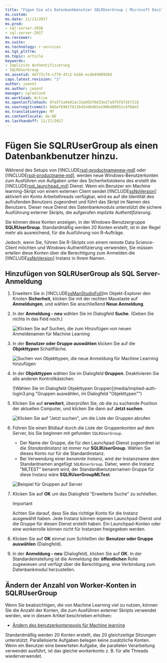 ```yaml
---
title: "Fügen Sie als Datenbankbenutzer SQLRUserGroup | Microsoft Docs"
ms.custom: 
ms.date: 11/13/2017
ms.prod:
- sql-server-2016
- sql-server-2017
ms.reviewer: 
ms.suite: 
ms.technology: r-services
ms.tgt_pltfrm: 
ms.topic: article
keywords:
- Implizite Authentifizierung
- SQLRUserGroup
ms.assetid: 4d773c74-c779-4fc2-b1b6-ec4b4990950d
caps.latest.revision: "1"
author: jeannt
ms.author: jeannt
manager: cgronlund
ms.workload: Active
ms.openlocfilehash: 97a571a9a91ac31e955f6833e27a975f87267218
ms.sourcegitcommit: 66bef6981f613b454db465e190b489031c4fb8d3
ms.translationtype: MT
ms.contentlocale: de-DE
ms.lasthandoff: 11/17/2017
---
```

# <a name="add-sqlrusergroup-as-a-database-user"></a>Fügen Sie SQLRUserGroup als einen Datenbankbenutzer hinzu.

Während des Setups von [!INCLUDE[rsql-productnamenew-md](../../includes/rsql-productnamenew-md.md)] oder [!INCLUDE[rsql-productname-md](../../includes/rsql-productname-md.md)], werden neue Windows-Benutzerkonten zum Ausführen von Aufgaben unter des Sicherheitstokens des erstellt die [!INCLUDE[rsql_launchpad_md](../../includes/rsql-launchpad-md.md)] Dienst. Wenn ein Benutzer ein Machine learning-Skript von einem externen Client sendet [!INCLUDE[ssNoVersion](../../includes/ssnoversion-md.md)] aktiviert ein Konto Arbeitsthreads verfügbar, wird es auf die Identität des aufrufenden Benutzers zugeordnet und führt das Skript im Namen des Benutzers. Dieser neue Dienst des Datenbankmoduls unterstützt die sichere Ausführung externer Skripts, die aufgerufen *implizite Authentifizierung*.

Sie können diese Konten anzeigen, in der Windows-Benutzergruppe **SQLRUserGroup**. Standardmäßig werden 20 Konten erstellt, ist in der Regel mehr als ausreichend, für die Ausführung von R-Aufträge.

Jedoch, wenn Sie, führen Sie R-Skripts von einem remote Data Science-Client möchten und Windows-Authentifizierung verwenden, Sie müssen erteilen diese Konten über die Berechtigung zum Anmelden die [!INCLUDE[ssNoVersion](../../includes/ssnoversion-md.md)] Instanz in Ihrem Namen.

## <a name="add-sqlrusergroup-as-a-sql-server-login"></a>Hinzufügen von SQLRUserGroup als SQL Server-Anmeldung

1. Erweitern Sie in [!INCLUDE[ssManStudioFull](../../includes/ssmanstudiofull-md.md)]im Objekt-Explorer den Knoten **Sicherheit**, klicken Sie mit der rechten Maustaste auf **Anmeldungen**, und wählen Sie anschließend **Neue Anmeldung**.

2. In der **Anmeldung - neu** wählen Sie im Dialogfeld **Suche**. (Geben Sie nichts in das Feld noch.)
    
     ![Klicken Sie auf Suchen, die zum Hinzufügen von neuen Anmeldenamen für Machine Learning](media/implied-auth-login1.png "klicken Sie auf Suchen, Hinzufügen von neuen Anmeldenamen für Machine Learning")

3. In der **Benutzer oder Gruppe auswählen** klicken Sie auf die **Objekttypen** Schaltfläche.

     ![Suchen von Objekttypen, die neue Anmeldung für Machine Learning hinzufügen](media/implied-auth-login2.png "Objekttypen hinzuzufügende neue Anmeldung für Machine Learning suchen")

4. In der **Objekttypen** wählen Sie im Dialogfeld **Gruppen**. Deaktivieren Sie alle anderen Kontrollkästchen.

     ![Wählen Sie im Dialogfeld Objekttypen Gruppen](media/implied-auth-login3.png "Gruppen auswählen, im Dialogfeld "Objekttypen"")

4. Klicken Sie auf **erweitert**, überprüfen Sie, ob die zu suchende Position der aktuellen Computer, und klicken Sie dann auf **Jetzt suchen**.

     ![Klicken Sie auf "Jetzt suchen", um die Liste der Gruppen abrufen](media/implied-auth-login4.png "klicken Sie auf Jetzt suchen zum Abrufen der Liste der Gruppen")

5. Führen Sie einen Bildlauf durch die Liste der Gruppenkonten auf dem Server, bis Sie beginnen mit gefunden `SQLRUserGroup`.
    
    + Der Name der Gruppe, die für den Launchpad-Dienst zugeordnet ist die _Standardinstanz_ ist immer nur **SQLRUserGroup**. Wählen Sie dieses Konto nur für die Standardinstanz.
    + Bei Verwendung einer _benannte Instanz_, wird der Instanzname dem Standardnamen angefügt `SQLRUserGroup`. Daher, wenn die Instanz "MLTEST" benannt wird, der Standardbenutzernamen Gruppe für diese Instanz wäre **SQLRUserGroupMLTest**.
 
     ![Beispiel für Gruppen auf Server](media/implied-auth-login5.png "Beispiel für Gruppen auf Server")
   
5. Klicken Sie auf **OK** um das Dialogfeld "Erweiterte Suche" zu schließen.

    > [!IMPORTANT]
    > Achten Sie darauf, dass Sie das richtige Konto für die Instanz ausgewählt haben. Jede Instanz können eigenen Launchpad-Dienst und die Gruppe für diesen Dienst erstellt haben. Ein Launchpad-Konten oder eine workerrolle können nicht für Instanzen freigegeben werden.

6. Klicken Sie auf **OK** einmal zum Schließen der **Benutzer oder Gruppe auswählen** (Dialogfeld).

7. In der **Anmeldung - neu** (Dialogfeld), klicken Sie auf **OK**. In der Standardeinstellung ist die Anmeldung der **öffentlichen** Rolle zugewiesen und verfügt über die Berechtigung, eine Verbindung zum Datenbankmodul herzustellen.

## <a name="change-the-number-of-worker-accounts-in-sqlrusergroup"></a>Ändern der Anzahl von Worker-Konten in SQLRUserGroup

Wenn Sie beabsichtigen, die von Machine Learning viel zu nutzen, können Sie die Anzahl der Konten, die zum Ausführen externer Skripts verwendet werden, wie in diesem Artikel beschrieben erhöhen: 

+ [Ändern des benutzerkontenpools für Machine learning](modify-the-user-account-pool-for-sql-server-r-services.md)

Standardmäßig werden 20 Konten erstellt, das 20 gleichzeitige Sitzungen unterstützt. Parallelisierte Aufgaben belegen keine zusätzliche Konten. Wenn ein Benutzer eine bewerteten Aufgabe, die parallelen Verarbeitung verwendet ausführt, ist das gleiche workerkonto z. B. für alle Threads wiederverwendet.